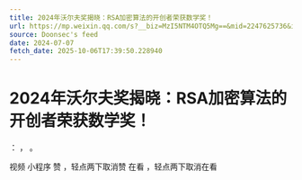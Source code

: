 ```yaml
---
title: 2024年沃尔夫奖揭晓：RSA加密算法的开创者荣获数学奖！
url: https://mp.weixin.qq.com/s?__biz=MzI5NTM4OTQ5Mg==&mid=2247625736&idx=4&sn=ee3962409cc10545a11470a6daf93699
source: Doonsec's feed
date: 2024-07-07
fetch_date: 2025-10-06T17:39:50.228940
---
```


# 2024年沃尔夫奖揭晓：RSA加密算法的开创者荣获数学奖！

：
，
。

视频
小程序
赞
，轻点两下取消赞
在看
，轻点两下取消在看